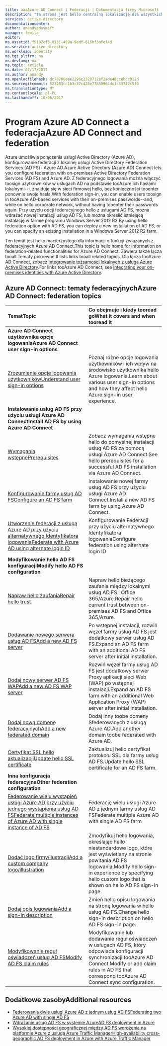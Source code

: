 ```yaml
---
title: aaaAzure AD Connect i Federacji | Dokumentacja firmy Microsoft
description: "Ta strona jest hello centralną lokalizację dla wszystkich dokumentację dotyczącą operacji usług AD FS, które używają usługi Azure AD Connect."
services: active-directory
documentationcenter: 
author: anandyadavmsft
manager: femila
editor: 
ms.assetid: f9107cf5-0131-499a-9edf-616bf3afef4d
ms.service: active-directory
ms.workload: identity
ms.tgt_pltfrm: na
ms.devlang: na
ms.topic: article
ms.date: 07/17/2017
ms.author: anandy
ms.openlocfilehash: dc70206eee2296c2320712ef2ade48ccebcc912d
ms.sourcegitcommit: 523283cc1b3c37c428e77850964dc1c33742c5f0
ms.translationtype: MT
ms.contentlocale: pl-PL
ms.lasthandoff: 10/06/2017
---
```

# <a name="azure-ad-connect-and-federation"></a><span data-ttu-id="d2d9b-103">Program Azure AD Connect a federacja</span><span class="sxs-lookup"><span data-stu-id="d2d9b-103">Azure AD Connect and federation</span></span>
<span data-ttu-id="d2d9b-104">Azure umożliwia połączenia usługi Active Directory (Azure AD), konfigurowanie federacji z lokalnej usługi Active Directory Federation Services (AD FS) i Azure AD.</span><span class="sxs-lookup"><span data-stu-id="d2d9b-104">Azure Active Directory (Azure AD) Connect lets you configure federation with on-premises Active Directory Federation Services (AD FS) and Azure AD.</span></span> <span data-ttu-id="d2d9b-105">Z federacyjnego logowania można włączyć toosign użytkowników w usługach AD na podstawie tooAzure ich hasłami lokalnymi--i, znajduje się w sieci firmowej hello, bez konieczności tooenter ponownie swoje hasła.</span><span class="sxs-lookup"><span data-stu-id="d2d9b-105">With federation sign-in, you can enable users toosign in tooAzure AD-based services with their on-premises passwords--and, while on hello corporate network, without having tooenter their passwords again.</span></span> <span data-ttu-id="d2d9b-106">Przy użyciu opcji federacyjnego hello z usługami AD FS, można wdrażać nowej instalacji usług AD FS, lub można określić istniejącą instalację w farmie programu Windows Server 2012 R2.</span><span class="sxs-lookup"><span data-stu-id="d2d9b-106">By using hello federation option with AD FS, you can deploy a new installation of AD FS, or you can specify an existing installation in a Windows Server 2012 R2 farm.</span></span>

<span data-ttu-id="d2d9b-107">Ten temat jest hello macierzystego dla informacji o funkcji związanych z federacyjnych Azure AD Connect.</span><span class="sxs-lookup"><span data-stu-id="d2d9b-107">This topic is hello home for information on federation-related functionalities for Azure AD Connect.</span></span> <span data-ttu-id="d2d9b-108">Zawiera także łącza tooall Tematy pokrewne.</span><span class="sxs-lookup"><span data-stu-id="d2d9b-108">It lists links tooall related topics.</span></span> <span data-ttu-id="d2d9b-109">Dla łącza tooAzure AD Connect, zobacz [integrowanie tożsamości lokalnych z usługą Azure Active Directory](active-directory-aadconnect.md).</span><span class="sxs-lookup"><span data-stu-id="d2d9b-109">For links tooAzure AD Connect, see [Integrating your on-premises identities with Azure Active Directory](active-directory-aadconnect.md).</span></span>

## <a name="azure-ad-connect-federation-topics"></a><span data-ttu-id="d2d9b-110">Azure AD Connect: tematy federacyjnych</span><span class="sxs-lookup"><span data-stu-id="d2d9b-110">Azure AD Connect: federation topics</span></span>
| <span data-ttu-id="d2d9b-111">Temat</span><span class="sxs-lookup"><span data-stu-id="d2d9b-111">Topic</span></span> | <span data-ttu-id="d2d9b-112">Co obejmuje i kiedy tooread go</span><span class="sxs-lookup"><span data-stu-id="d2d9b-112">What it covers and when tooread it</span></span> |
|:--- |:--- |
| <span data-ttu-id="d2d9b-113">**Azure AD Connect użytkownika opcje logowania**</span><span class="sxs-lookup"><span data-stu-id="d2d9b-113">**Azure AD Connect user sign-in options**</span></span> | |
| [<span data-ttu-id="d2d9b-114">Zrozumienie opcje logowania użytkowników</span><span class="sxs-lookup"><span data-stu-id="d2d9b-114">Understand user sign-in options</span></span>](active-directory-aadconnect-user-signin.md) |<span data-ttu-id="d2d9b-115">Poznaj różne opcje logowania użytkowników i ich wpływ na środowisko użytkownika hello Azure logowania.</span><span class="sxs-lookup"><span data-stu-id="d2d9b-115">Learn about various user sign-in options and how they affect hello Azure sign-in user experience.</span></span> |
| <span data-ttu-id="d2d9b-116">**Instalowanie usług AD FS przy użyciu usługi Azure AD Connect**</span><span class="sxs-lookup"><span data-stu-id="d2d9b-116">**Install AD FS by using Azure AD Connect**</span></span> | |
| [<span data-ttu-id="d2d9b-117">Wymagania wstępne</span><span class="sxs-lookup"><span data-stu-id="d2d9b-117">Prerequisites</span></span>](active-directory-aadconnect-get-started-custom.md#ad-fs-configuration-pre-requisites) |<span data-ttu-id="d2d9b-118">Zobacz wymagania wstępne hello do pomyślnej instalacji usług AD FS za pomocą usługi Azure AD Connect.</span><span class="sxs-lookup"><span data-stu-id="d2d9b-118">See hello prerequisites for a successful AD FS installation via Azure AD Connect.</span></span> |
| [<span data-ttu-id="d2d9b-119">Konfigurowanie farmy usług AD FS</span><span class="sxs-lookup"><span data-stu-id="d2d9b-119">Configure an AD FS farm</span></span>](active-directory-aadconnect-get-started-custom.md#configuring-federation-with-ad-fs) |<span data-ttu-id="d2d9b-120">Instalowanie nowej farmy usług AD FS przy użyciu usługi Azure AD Connect.</span><span class="sxs-lookup"><span data-stu-id="d2d9b-120">Install a new AD FS farm by using Azure AD Connect.</span></span> |
| [<span data-ttu-id="d2d9b-121">Utworzenie federacji z usługą Azure AD przy użyciu alternatywnego Identyfikatora logowania</span><span class="sxs-lookup"><span data-stu-id="d2d9b-121">Federate with Azure AD using alternate login ID </span></span>](active-directory-aadconnect-federation-management.md#alternateid) | <span data-ttu-id="d2d9b-122">Konfigurowanie Federacji przy użyciu alternatywnego Identyfikatora logowania</span><span class="sxs-lookup"><span data-stu-id="d2d9b-122">Configure federation using alternate login ID</span></span>  |
| <span data-ttu-id="d2d9b-123">**Modyfikowanie hello AD FS konfiguracji**</span><span class="sxs-lookup"><span data-stu-id="d2d9b-123">**Modify hello AD FS configuration**</span></span> | |
| [<span data-ttu-id="d2d9b-124">Napraw hello zaufania</span><span class="sxs-lookup"><span data-stu-id="d2d9b-124">Repair hello trust</span></span>](active-directory-aadconnect-federation-management.md#repairthetrust) |<span data-ttu-id="d2d9b-125">Napraw hello bieżącego zaufania między lokalnymi usług AD FS i Office 365/Azure.</span><span class="sxs-lookup"><span data-stu-id="d2d9b-125">Repair hello current trust between on-premises AD FS and Office 365/Azure.</span></span> |
| [<span data-ttu-id="d2d9b-126">Dodawanie nowego serwera usług AD FS</span><span class="sxs-lookup"><span data-stu-id="d2d9b-126">Add a new AD FS server</span></span>](active-directory-aadconnect-federation-management.md#addadfsserver) |<span data-ttu-id="d2d9b-127">Po wstępnej instalacji, rozwiń węzeł farmy usług AD FS jest dodatkowy serwer usług AD FS.</span><span class="sxs-lookup"><span data-stu-id="d2d9b-127">Expand an AD FS farm with an additional AD FS server after initial installation.</span></span> |
| [<span data-ttu-id="d2d9b-128">Dodaj nowy serwer AD FS WAP</span><span class="sxs-lookup"><span data-stu-id="d2d9b-128">Add a new AD FS WAP server</span></span>](active-directory-aadconnect-federation-management.md#addwapserver) |<span data-ttu-id="d2d9b-129">Rozwiń węzeł farmy usług AD FS jest dodatkowy serwer Proxy aplikacji sieci Web (WAP) po wstępnej instalacji.</span><span class="sxs-lookup"><span data-stu-id="d2d9b-129">Expand an AD FS farm with an additional Web Application Proxy (WAP) server after initial installation.</span></span> |
| [<span data-ttu-id="d2d9b-130">Dodaj nową domenę federacyjnych</span><span class="sxs-lookup"><span data-stu-id="d2d9b-130">Add a new federated domain</span></span>](active-directory-aadconnect-federation-management.md#addfeddomain) |<span data-ttu-id="d2d9b-131">Dodaj inny toobe domeny Sfederowanych z usługą Azure AD.</span><span class="sxs-lookup"><span data-stu-id="d2d9b-131">Add another domain toobe federated with Azure AD.</span></span> |
| [<span data-ttu-id="d2d9b-132">Certyfikat SSL hello aktualizacji</span><span class="sxs-lookup"><span data-stu-id="d2d9b-132">Update hello SSL certificate</span></span>](active-directory-aadconnectfed-ssl-update.md)| <span data-ttu-id="d2d9b-133">Zaktualizuj hello certyfikat protokołu SSL dla farmy usług AD FS.</span><span class="sxs-lookup"><span data-stu-id="d2d9b-133">Update hello SSL certificate for an AD FS farm.</span></span> |
| <span data-ttu-id="d2d9b-134">**Inna konfiguracja federacyjna**</span><span class="sxs-lookup"><span data-stu-id="d2d9b-134">**Other federation configuration**</span></span> | |
| [<span data-ttu-id="d2d9b-135">Federowanie wielu wystąpień usługi Azure AD przy użyciu jednego wystąpienia usług AD FS</span><span class="sxs-lookup"><span data-stu-id="d2d9b-135">Federate multiple instances of Azure AD with single instance of AD FS</span></span>](active-directory-aadconnectfed-single-adfs-multitenant-federation.md) | <span data-ttu-id="d2d9b-136">Federację wielu usługi Azure AD z jednym farmy usług AD FS</span><span class="sxs-lookup"><span data-stu-id="d2d9b-136">Federate multiple Azure AD with single AD FS farm</span></span>| 
| [<span data-ttu-id="d2d9b-137">Dodać logo firmy/ilustracji</span><span class="sxs-lookup"><span data-stu-id="d2d9b-137">Add a custom company logo/illustration</span></span>](active-directory-aadconnect-federation-management.md#customlogo) |<span data-ttu-id="d2d9b-138">Zmodyfikuj hello logowania, określając hello niestandardowe logo, które jest wyświetlany na stronie powitania AD FS logowania.</span><span class="sxs-lookup"><span data-stu-id="d2d9b-138">Modify hello sign-in experience by specifying hello custom logo that is shown on hello AD FS sign-in page.</span></span> |
| [<span data-ttu-id="d2d9b-139">Dodaj opis logowania</span><span class="sxs-lookup"><span data-stu-id="d2d9b-139">Add a sign-in description</span></span>](active-directory-aadconnect-federation-management.md#addsignindescription) |<span data-ttu-id="d2d9b-140">Zmień hello opisu logowania na stronę logowania w hello usług AD FS.</span><span class="sxs-lookup"><span data-stu-id="d2d9b-140">Change hello sign-in description on hello AD FS sign-in page.</span></span> |
| [<span data-ttu-id="d2d9b-141">Modyfikowanie reguł oświadczeń usług AD FS</span><span class="sxs-lookup"><span data-stu-id="d2d9b-141">Modify AD FS claim rules</span></span>](active-directory-aadconnect-federation-management.md#modclaims) |<span data-ttu-id="d2d9b-142">Modyfikowanie lub dodawanie reguł oświadczeń w usługach AD FS, który odpowiada konfiguracji synchronizacji tooAzure AD Connect.</span><span class="sxs-lookup"><span data-stu-id="d2d9b-142">Modify or add claim rules in AD FS that correspond tooAzure AD Connect sync configuration.</span></span> |


## <a name="additional-resources"></a><span data-ttu-id="d2d9b-143">Dodatkowe zasoby</span><span class="sxs-lookup"><span data-stu-id="d2d9b-143">Additional resources</span></span>
* [<span data-ttu-id="d2d9b-144">Federowania dwie usługi Azure AD z jednym usług AD FS</span><span class="sxs-lookup"><span data-stu-id="d2d9b-144">Federating two Azure AD with single AD FS</span></span>](active-directory-aadconnectfed-single-adfs-multitenant-federation.md)
* [<span data-ttu-id="d2d9b-145">Wdrażanie usług AD FS w systemie Azure</span><span class="sxs-lookup"><span data-stu-id="d2d9b-145">AD FS deployment in Azure</span></span>](active-directory-aadconnect-azure-adfs.md)
* [<span data-ttu-id="d2d9b-146">Wysokiej dostępności geograficznej między AD FS wdrożenia na platformie Azure z usługą Azure Traffic Manager</span><span class="sxs-lookup"><span data-stu-id="d2d9b-146">High-availability cross-geographic AD FS deployment in Azure with Azure Traffic Manager</span></span>](../active-directory-adfs-in-azure-with-azure-traffic-manager.md)

